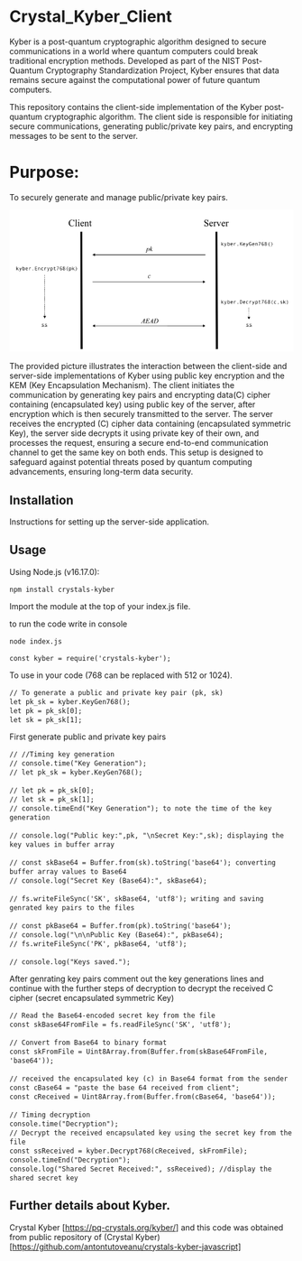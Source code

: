 # Crystal_Kyber_Client

Kyber is a post-quantum cryptographic algorithm designed to secure communications in a world where quantum computers could break traditional encryption methods. Developed as part of the NIST Post-Quantum Cryptography Standardization Project, Kyber ensures that data remains secure against the computational power of future quantum computers.

This repository contains the client-side implementation of the Kyber post-quantum cryptographic algorithm. The client side is responsible for initiating secure communications, generating public/private key pairs, and encrypting messages to be sent to the server.

# Purpose:
To securely generate and manage public/private key pairs.

![Client-Server Interaction](Kyber_WorkFlow.png)

The provided picture illustrates the interaction between the client-side and server-side implementations of Kyber using public key encryption and the KEM (Key Encapsulation Mechanism). The client initiates the communication by generating key pairs and encrypting data(C) cipher containing (encapsulated key) using public key of the server, after encryption which is then securely transmitted to the server. The server receives the encrypted (C) cipher data containing (encapsulated symmetric Key), the server side decrypts it using private key of their own, and processes the request, ensuring a secure end-to-end communication channel to get the same key on both ends. This setup is designed to safeguard against potential threats posed by quantum computing advancements, ensuring long-term data security.

## Installation
Instructions for setting up the server-side application.

## Usage
Using Node.js (v16.17.0):
```
npm install crystals-kyber
```
Import the module at the top of your index.js file.

to run the code write in console 
```
node index.js
```

```
const kyber = require('crystals-kyber');
```
To use in your code (768 can be replaced with 512 or 1024).
```
// To generate a public and private key pair (pk, sk)
let pk_sk = kyber.KeyGen768();
let pk = pk_sk[0];
let sk = pk_sk[1];
```

First generate public and private key pairs 
```
// //Timing key generation
// console.time("Key Generation");
// let pk_sk = kyber.KeyGen768();

// let pk = pk_sk[0];
// let sk = pk_sk[1];
// console.timeEnd("Key Generation"); to note the time of the key generation

// console.log("Public key:",pk, "\nSecret Key:",sk); displaying the key values in buffer array

// const skBase64 = Buffer.from(sk).toString('base64'); converting buffer array values to Base64
// console.log("Secret Key (Base64):", skBase64);

// fs.writeFileSync('SK', skBase64, 'utf8'); writing and saving genrated key pairs to the files

// const pkBase64 = Buffer.from(pk).toString('base64');
// console.log("\n\nPublic Key (Base64):", pkBase64);
// fs.writeFileSync('PK', pkBase64, 'utf8');

// console.log("Keys saved.");
```
After genrating key pairs comment out the key generations lines and continue with the further steps of decryption to decrypt the received C cipher (secret encapsulated symmetric Key)

```
// Read the Base64-encoded secret key from the file
const skBase64FromFile = fs.readFileSync('SK', 'utf8');

// Convert from Base64 to binary format
const skFromFile = Uint8Array.from(Buffer.from(skBase64FromFile, 'base64'));

// received the encapsulated key (c) in Base64 format from the sender
const cBase64 = "paste the base 64 received from client";
const cReceived = Uint8Array.from(Buffer.from(cBase64, 'base64'));

// Timing decryption
console.time("Decryption");
// Decrypt the received encapsulated key using the secret key from the file
const ssReceived = kyber.Decrypt768(cReceived, skFromFile);
console.timeEnd("Decryption");
console.log("Shared Secret Received:", ssReceived); //display the shared secret key
```
## Further details about Kyber.
Crystal Kyber [https://pq-crystals.org/kyber/]
and this code was obtained from public repository of (Crystal Kyber) [https://github.com/antontutoveanu/crystals-kyber-javascript] 
